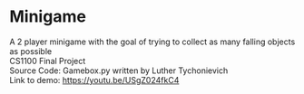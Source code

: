 # Minigame
A 2 player minigame with the goal of trying to collect as many falling objects as possible <br>
CS1100 Final Project <br>
Source Code: Gamebox.py written by Luther Tychonievich <br>
Link to demo: https://youtu.be/USgZ024fkC4
